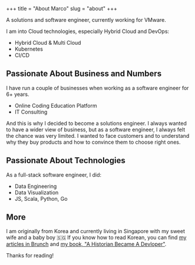 +++
title = "About Marco"
slug = "about"
+++

A solutions and software engineer, currently working for VMware.

I am into Cloud technologies, especially Hybrid Cloud and DevOps:

* Hybrid Cloud & Multi Cloud
* Kubernetes
* CI/CD

## Passionate About Business and Numbers

I have run a couple of businesses when working as a software engineer for 6+ years.

* Online Coding Education Platform
* IT Consulting

And this is why I decided to become a solutions engineer. I always wanted to have a wider view of business, but as a software engineer, I always felt the chance was very limited. I wanted to face customers and to understand why they buy products and how to convince them to choose right ones.

## Passionate About Technologies

As a full-stack software engineer, I did:

* Data Engineering
* Data Visualization
* JS, Scala, Python, Go

## More

I am originally from Korea and currently living in Singapore with my sweet wife and a baby boy 🇸🇬 If you know how to read Korean, you can find [my articles in Brunch](https://brunch.co.kr/@imagineer) and [my book, "A Historian Became A Devloper"](https://book.naver.com/bookdb/book_detail.nhn?bid=14257826).

Thanks for reading!
